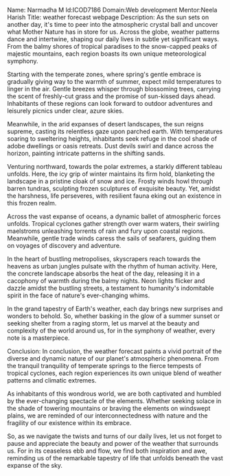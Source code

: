 Name: Narmadha M 
Id:ICOD7186 
Domain:Web development 
Mentor:Neela Harish 
Title: weather forecast webpage
Description:
      As the sun sets on another day, it's time to peer into the atmospheric crystal ball and uncover what Mother Nature has in store for us. Across the globe, weather patterns dance and intertwine, shaping our daily lives in subtle yet significant ways. From the balmy shores of tropical paradises to the snow-capped peaks of majestic mountains, each region boasts its own unique meteorological symphony.

Starting with the temperate zones, where spring's gentle embrace is gradually giving way to the warmth of summer, expect mild temperatures to linger in the air. Gentle breezes whisper through blossoming trees, carrying the scent of freshly-cut grass and the promise of sun-kissed days ahead. Inhabitants of these regions can look forward to outdoor adventures and leisurely picnics under clear, azure skies.

Meanwhile, in the arid expanses of desert landscapes, the sun reigns supreme, casting its relentless gaze upon parched earth. With temperatures soaring to sweltering heights, inhabitants seek refuge in the cool shade of adobe dwellings or oasis retreats. Dust devils swirl and dance across the horizon, painting intricate patterns in the shifting sands.

Venturing northward, towards the polar extremes, a starkly different tableau unfolds. Here, the icy grip of winter maintains its firm hold, blanketing the landscape in a pristine cloak of snow and ice. Frosty winds howl through barren tundras, sculpting frozen sculptures of exquisite beauty. Yet, amidst the harshness, life perseveres, with resilient fauna eking out an existence in this frozen realm.

Across the vast expanse of oceans, a dynamic ballet of atmospheric forces unfolds. Tropical cyclones gather strength over warm waters, their swirling maelstroms unleashing torrents of rain and fury upon coastal regions. Meanwhile, gentle trade winds caress the sails of seafarers, guiding them on voyages of discovery and adventure.

In the heart of bustling metropolises, skyscrapers reach towards the heavens as urban jungles pulsate with the rhythm of human activity. Here, the concrete landscape absorbs the heat of the day, releasing it in a cacophony of warmth during the balmy nights. Neon lights flicker and dazzle amidst the bustling streets, a testament to humanity's indomitable spirit in the face of nature's ever-changing whims.

In the grand tapestry of Earth's weather, each day brings new surprises and wonders to behold. So, whether basking in the glow of a summer sunset or seeking shelter from a raging storm, let us marvel at the beauty and complexity of the world around us, for in the symphony of weather, every note is a masterpiece.

Conclusion: 
    In conclusion, the weather forecast paints a vivid portrait of the diverse and dynamic nature of our planet's atmospheric phenomena. From the tranquil tranquility of temperate springs to the fierce tempests of tropical cyclones, each region experiences its own unique blend of weather patterns and climatic extremes.

As inhabitants of this wondrous world, we are both captivated and humbled by the ever-changing spectacle of the elements. Whether seeking solace in the shade of towering mountains or braving the elements on windswept plains, we are reminded of our interconnectedness with nature and the fragility of our existence within its embrace.

So, as we navigate the twists and turns of our daily lives, let us not forget to pause and appreciate the beauty and power of the weather that surrounds us. For in its ceaseless ebb and flow, we find both inspiration and awe, reminding us of the remarkable tapestry of life that unfolds beneath the vast expanse of the sky.
